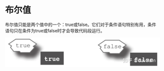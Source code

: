 # 布尔值

布尔值只能是两个值中的一个：true或false。它们对于条件语句特别有用，条件语句只在条件为true或false时才会导致代码段运行。

![char2](../asserts/chapter1/bool.webp)
